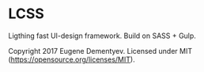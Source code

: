 # LCSS
Ligthing fast UI-design framework. Build on SASS + Gulp.

Copyright 2017 Eugene Dementyev.
Licensed under MIT (https://opensource.org/licenses/MIT).

